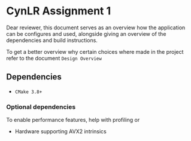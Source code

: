 # CynLR Assignment 1

Dear reviewer, this document serves as an overview how the application can be configures and used, alongside giving an overview of the dependencies and build instructions. 

To get a better overview why certain choices where made in the project refer to the document `Design Overview`

## Dependencies

- `CMake 3.8+`

### Optional dependencies 

To enable performance features, help with profiling or

- Hardware supporting AVX2 intrinsics 